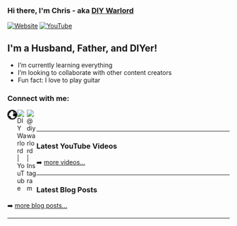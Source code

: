 ### Hi there, I'm Chris - aka [DIY Warlord][website]

[![Website](https://img.shields.io/badge/diywarlord.com-up-brightgreen?style=for-the-badge)](https://www.diywarlord.com)
[![YouTube](https://img.shields.io/youtube/channel/subscribers/UC7-VZGvTawdqwYvnk-INS2w?label=diywarlord%20on%20youtube&style=for-the-badge)](https://www.youtube.com/channel/UC7-VZGvTawdqwYvnk-INS2w)

## I'm a Husband, Father, and DIYer!

- I’m currently learning everything
- I’m looking to collaborate with other content creators
- Fun fact: I love to play guitar

### Connect with me:

[<img align="left" alt="diywarlord.com" width="22px" src="https://raw.githubusercontent.com/iconic/open-iconic/master/svg/globe.svg" />][website]
[<img align="left" alt="DIY Warlord | YouTube" width="22px" src="https://cdn.jsdelivr.net/npm/simple-icons@v3/icons/youtube.svg" />][youtube]
[<img align="left" alt="@diywarlord | Instagram" width="22px" src="https://cdn.jsdelivr.net/npm/simple-icons@v3/icons/instagram.svg" />][instagram]

<br />
<br />

---

### Latest YouTube Videos

<!-- YOUTUBE:START -->
<!-- YOUTUBE:END -->

➡️ [more videos...](https://www.youtube.com/channel/UC7-VZGvTawdqwYvnk-INS2w)

---

### Latest Blog Posts

<!-- BLOG-POST-LIST:START -->
<!-- BLOG-POST-LIST:END -->

➡️ [more blog posts...](https://diywarlord.com/blog)

---

[website]: https://www.diywarlord.com
[blog]: http://www.diywarlord.com/blog
[youtube]: https://www.youtube.com/channel/UC7-VZGvTawdqwYvnk-INS2w
[instagram]: https://www.instagram.com/diywarlord
